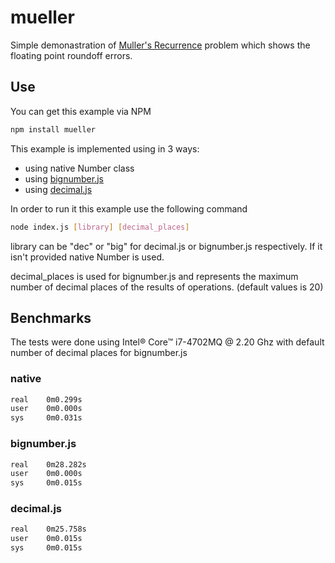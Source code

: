 # mueller

Simple demonastration of [Muller's Recurrence](http://latkin.org/blog/2014/11/22/mullers-recurrence-roundoff-gone-wrong/) problem which shows the floating point roundoff errors.

## Use

You can get this example via NPM
```sh
npm install mueller
```

This example is implemented using in 3 ways:
* using native Number class
* using [bignumber.js](https://github.com/MikeMcl/bignumber.js/)
* using [decimal.js](https://github.com/MikeMcl/decimal.js/)

In order to run it this example use the following command

```sh
node index.js [library] [decimal_places]
```

library can be "dec" or "big" for decimal.js or bignumber.js respectively. If it isn't provided native Number is used.

decimal_places is used for bignumber.js and represents the maximum number of decimal places of the results of operations. (default values is 20)

## Benchmarks

The tests were done using Intel® Core™ i7-4702MQ @ 2.20 Ghz with default number of decimal places for bignumber.js

### native
```sh
real    0m0.299s
user    0m0.000s
sys     0m0.031s
```
### bignumber.js
```sh
real    0m28.282s
user    0m0.000s
sys     0m0.015s
```
### decimal.js
```sh
real    0m25.758s
user    0m0.015s
sys     0m0.015s
```
